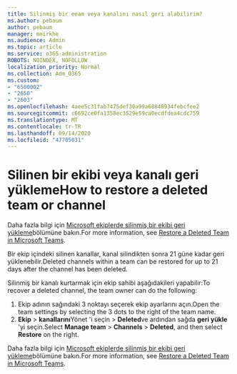 ```yaml
---
title: Silinmiş bir eeam veya kanalını nasıl geri alabilirim?
ms.author: pebaum
author: pebaum
manager: mnirkhe
ms.audience: Admin
ms.topic: article
ms.service: o365-administration
ROBOTS: NOINDEX, NOFOLLOW
localization_priority: Normal
ms.collection: Adm_O365
ms.custom:
- "6500002"
- "2650"
- "2603"
ms.openlocfilehash: 4aee5c31fab7475def30a99a68848934febcfee2
ms.sourcegitcommit: c6692ce0fa1358ec3529e59ca0ecdfdea4cdc759
ms.translationtype: MT
ms.contentlocale: tr-TR
ms.lasthandoff: 09/14/2020
ms.locfileid: "47705031"
---
```

# <a name="how-to-restore-a-deleted-team-or-channel"></a><span data-ttu-id="ab385-102">Silinen bir ekibi veya kanalı geri yükleme</span><span class="sxs-lookup"><span data-stu-id="ab385-102">How to restore a deleted team or channel</span></span>

<span data-ttu-id="ab385-103">Daha fazla bilgi için [Microsoft ekiplerde silinmiş bir ekibi geri yükleme](https://blogs.technet.microsoft.com/skypehybridguy/2017/07/23/restoring-a-deleted-team-in-microsoft-teams)bölümüne bakın.</span><span class="sxs-lookup"><span data-stu-id="ab385-103">For more information, see [Restore a Deleted Team in Microsoft Teams](https://blogs.technet.microsoft.com/skypehybridguy/2017/07/23/restoring-a-deleted-team-in-microsoft-teams).</span></span>

<span data-ttu-id="ab385-104">Bir ekip içindeki silinen kanallar, kanal silindikten sonra 21 güne kadar geri yüklenebilir.</span><span class="sxs-lookup"><span data-stu-id="ab385-104">Deleted channels within a team can be restored for up to 21 days after the channel has been deleted.</span></span>

<span data-ttu-id="ab385-105">Silinmiş bir kanalı kurtarmak için ekip sahibi aşağıdakileri yapabilir:</span><span class="sxs-lookup"><span data-stu-id="ab385-105">To recover a deleted channel, the team owner can do the following:</span></span>

1. <span data-ttu-id="ab385-106">Ekip adının sağındaki 3 noktayı seçerek ekip ayarlarını açın.</span><span class="sxs-lookup"><span data-stu-id="ab385-106">Open the team settings by selecting the 3 dots to the right of the team name.</span></span>
2. <span data-ttu-id="ab385-107">**Ekip**  >  **kanallarını**Yönet 'i seçin  >  **Deleted**ve ardından sağda **geri yükle** 'yi seçin.</span><span class="sxs-lookup"><span data-stu-id="ab385-107">Select **Manage team** > **Channels** > **Deleted**, and then select **Restore** on the right.</span></span>

<span data-ttu-id="ab385-108">Daha fazla bilgi için [Microsoft ekiplerde silinmiş bir ekibi geri yükleme](https://blogs.technet.microsoft.com/skypehybridguy/2017/07/23/restoring-a-deleted-team-in-microsoft-teams)bölümüne bakın.</span><span class="sxs-lookup"><span data-stu-id="ab385-108">For more information, see [Restore a Deleted Team in Microsoft Teams](https://blogs.technet.microsoft.com/skypehybridguy/2017/07/23/restoring-a-deleted-team-in-microsoft-teams).</span></span>